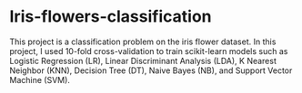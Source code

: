 # Iris-flowers-classification

This project is a classification problem on the iris flower dataset. In this project, I used 10-fold cross-validation to train scikit-learn models such as Logistic Regression (LR), Linear Discriminant Analysis (LDA), K Nearest Neighbor (KNN), Decision Tree (DT), Naive Bayes (NB), and Support Vector Machine (SVM).
